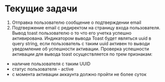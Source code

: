 # Текущие задачи

1. Отправка пользователю сообщение о подтверждении email
2. Подтвержение email с редиректом на страницу входа пользователя. Вывод toast пользователю о то что его учетка успешно активирована. Индикатором вывода Toast будет являться uuid в query string, если пользователь с таким uuid активен то выводи уведомление об успешности активации. 
 Проверка успешности активации для вывода toast осуществляется по трем признакам:
- наличие пользователя с таким UUID
- статус пользователя - active
- с момента активации аккаунта должно пройти не более суток
